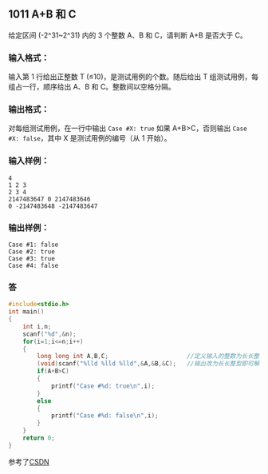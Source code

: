## 1011 A+B 和 C
给定区间 (-2^31~2^31) 内的 3 个整数 A、B 和 C，请判断 A+B 是否大于 C。
### 输入格式：
输入第 1 行给出正整数 T (≤10)，是测试用例的个数。随后给出 T 组测试用例，每组占一行，顺序给出 A、B 和 C。整数间以空格分隔。
### 输出格式：
对每组测试用例，在一行中输出 ```Case #X: true``` 如果 A+B>C，否则输出 ```Case #X: false```，其中 X 是测试用例的编号（从 1 开始）。
### 输入样例：
```
4
1 2 3
2 3 4
2147483647 0 2147483646
0 -2147483648 -2147483647
```
### 输出样例：
```
Case #1: false
Case #2: true
Case #3: true
Case #4: false
```
### 答
```C
#include<stdio.h>
int main()
{
    int i,n;
    scanf("%d",&n);
    for(i=1;i<=n;i++)
    {
        long long int A,B,C;                      //定义输入的整数为长长整型即可
        (void)scanf("%lld %lld %lld",&A,&B,&C);   //输出改为长长整型即可解决问题
        if(A+B>C)
        {
            printf("Case #%d: true\n",i);
        }
        else
        {
            printf("Case #%d: false\n",i);
        }
    }
    return 0;
}
```
参考了[CSDN](https://blog.csdn.net/fuckingone/article/details/82347178?ops_request_misc=%257B%2522request%255Fid%2522%253A%2522165433342816782391841449%2522%252C%2522scm%2522%253A%252220140713.130102334..%2522%257D&request_id=165433342816782391841449&biz_id=0&utm_medium=distribute.pc_search_result.none-task-blog-2~all~baidu_landing_v2~default-1-82347178-null-null.142^v11^pc_search_result_control_group,157^v13^control&utm_term=PTA+B+1011&spm=1018.2226.3001.4187)

